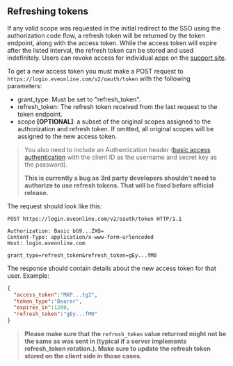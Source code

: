 ## Refreshing tokens

If any valid scope was requested in the initial redirect to the SSO using the authorization code flow, a refresh token will be returned by the token endpoint, along with the access token. While the access token will expire after the listed interval, the refresh token can be stored and used indefinitely. Users can revoke access for individual apps on the [support site](https://community.eveonline.com/support/third-party-applications/).

To get a new access token you must make a POST request to `https://login.eveonline.com/v2/oauth/token` with the following parameters:

- grant_type: Must be set to "refresh_token".
- refresh_token: The refresh token received from the last request to the token endpoint.
- scope **[OPTIONAL]**: a subset of the original scopes assigned to the authorization and refresh token. If omitted, all original scopes will be assigned to the new access token.

>You also need to include an Authentication header ([basic access authentication](https://en.wikipedia.org/wiki/Basic_access_authentication) with the client ID as the username and secret key as the password).
>
>**This is currently a bug as 3rd party developers shouldn't need to authorize to use refresh tokens. That will be fixed before official release.**

The request should look like this:

```http
POST https://login.eveonline.com/v2/oauth/token HTTP/1.1

Authorization: Basic bG9...ZXQ=
Content-Type: application/x-www-form-urlencoded
Host: login.eveonline.com

grant_type=refresh_token&refresh_token=gEy...fM0
```

The response should contain details about the new access token for that user. Example:

```json
{
  "access_token":"MXP...tg2",
  "token_type":"Bearer",
  "expires_in":1200,
  "refresh_token":"gEy...fM0"
}
```

>**Please make sure that the `refresh_token` value returned might not be the same as was sent in (typical if a server implements refresh_token rotation.). Make sure to update the refresh token stored on the client side in those cases.**
